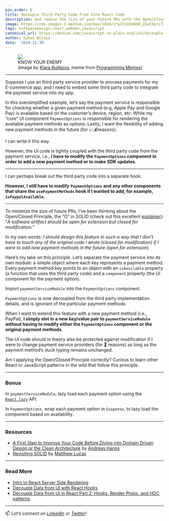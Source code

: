 ```yaml
---
pin_order: 6
title: Decouple Third Party Code From Core React Code
description: And reduce the size of your future PRs with the Open/Closed Principle
image: https://cdn-images-1.medium.com/max/1024/1*p37cH3mNXH_Z2wtXprcT2Q.jpeg
tags: softwaredesign,react,webdev,javascript
canonical_url: https://medium.com/javascript-in-plain-english/decouple-external-services-from-your-core-ui-code-dd490f91ae49
author: Suhan Wijaya
date: '2020-11-30'
---
```


<figure>
	<img src="https://cdn-images-1.medium.com/max/1024/1*p37cH3mNXH_Z2wtXprcT2Q.jpeg">
	<figcaption>KNOW YOUR ENEMY<br /> (image by <a href="https://unsplash.com/photos/CatcixzdUcg">Klara Kulikova</a>, meme from <a href="https://programming-memes.com/spaghetti-code-know-your-enemy/">Programming Memes</a>)</figcaption>
</figure>

***

Suppose I use an third party service provider to process payments for my E-commerce app, and I need to embed some third party code to integrate the payment service into my app.

In this oversimplified example, let’s say the payment service is responsible for checking whether a given payment method (e.g, Apple Pay and Google Pay) is available based on the customer’s device, region, etc. While my “core” UI component `PaymentOptions` is responsible for rendering the available payment methods as options. Lastly, I want the flexibility of adding new payment methods in the future (for 📈💰reasons).

I can write it this way.

<script src="https://gist.github.com/suhanw/1cb50a75844ae43cc3ff9b24d8ffefb7.js"></script>

However, the UI code is tightly coupled with the third party code from the payment service, i.e., **I have to modify the**  **`PaymentOptions` component in order to add a new payment method or to make SDK updates.**
***

I can perhaps break out the third party code into a separate hook.

<script src="https://gist.github.com/suhanw/05b0dabbd467a37ec410c8efc6b6f94f.js"></script>

**However, I _still_ have to modify**  **`PaymentOptions`**  **and any other components that share the**  **`usePaymentMethods` hook if I wanted to add, for example,**  **`isPaypalAvailable`.**
***

To minimize the size of future PRs, I’ve been thinking about the Open/Closed Principle, the “O” in SOLID (check out this excellent [explainer](https://medium.com/better-programming/revisiting-solid-927e6a5202d3)): “_A software artifact should be open for extension but closed for modification.”_

In my own words: _I should design this feature in such a way that I don’t have to touch any of the original code I wrote (closed for modification) if I were to add new payment methods in the future (open for extension)._

Here’s my take on this principle. Let’s separate the payment service into its own module: a simple object where each key represents a payment method. Every payment method key points to an object with an `isAvailable` property (a function that uses the third party code) and a `component` property (the UI component for the payment option).

<script src="https://gist.github.com/suhanw/7a3365d6e85f1d236fca12fcc4bba348.js"></script>

Import `paymentServiceModule` into the `PaymentOptions` component.

<script src="https://gist.github.com/suhanw/b24d91ae215e6b4ba839a0f9bf9ba462.js"></script>

`PaymentOptions` is now decoupled from the third party implementation details, and is ignorant of the particular payment methods.

When I want to extend this feature with a new payment method (i.e., PayPal), **I simply slot in a new key/value pair to `paymentServiceModule` without having to modify either the `PaymentOptions` component or the original payment methods**.

<script src="https://gist.github.com/suhanw/1b7d7ac0a6faf4838a169be094cba14a.js"></script>

The UI code should in theory also be protected against modification if I were to change payment service providers (for 💸 reasons) as long as the payment method’s duck typing remains unchanged.

Am I applying the Open/Closed Principle correctly? Curious to learn other React or JavaScript patterns in the wild that follow this principle.

***
### Bonus
In `paymentServiceModule`, lazy load each payment option using the [`React.lazy`](https://reactjs.org/docs/code-splitting.html#reactlazy) API.

<script src="https://gist.github.com/suhanw/3b3055a9ad84e5bc1b12d423fc2bad6b.js"></script> 

In `PaymentOptions`, wrap each payment option in `Suspense`, to lazy load the component based on availability.
<script src="https://gist.github.com/suhanw/3f68acc8c449c430a83109ede199a44f.js"></script>

***

### Resources

- [A First Step to Improve Your Code Before Diving into Domain Driven Design or the Clean Architecture](https://medium.com/javascript-in-plain-english/a-first-step-to-improve-your-code-before-diving-into-domain-driven-design-or-the-clean-architecture-90da4a80d863) by [Andréas Hanss](https://medium.com/u/57de27e2974f)
- [Revisiting SOLID](https://medium.com/better-programming/revisiting-solid-927e6a5202d3) by [Matthew Lucas](https://medium.com/u/12cc371abade)

***

### Read More

- [Intro to React Server Side Rendering](https://www.suhanwijaya.com/posts/intro-to-react-server-side-rendering)
- [Decouple Data from UI with React Hooks](https://www.suhanwijaya.com/posts/decouple-data-from-ui-with-react-hooks)
- [Decouple Data from UI in React Part 2: Hooks, Render Props, and HOC patterns](https://www.suhanwijaya.com/posts/decouple-data-from-ui-in-react)

***
📫 _Let’s connect on_ [_LinkedIn_](https://www.linkedin.com/in/suhanwijaya/) _or _[_Twitter_](https://twitter.com/suhanw)_!_